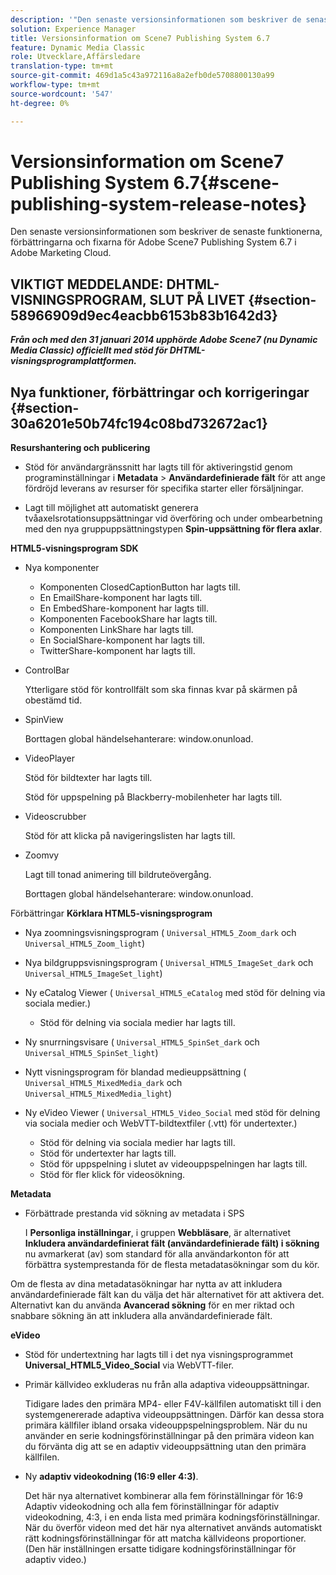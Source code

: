 ```yaml
---
description: '"Den senaste versionsinformationen som beskriver de senaste funktionerna, förbättringarna och fixarna för Adobe Scene7 Publishing System 6.7, som ingår i Adobe Experience Manager-lösningen i Adobe Marketing Cloud."'
solution: Experience Manager
title: Versionsinformation om Scene7 Publishing System 6.7
feature: Dynamic Media Classic
role: Utvecklare,Affärsledare
translation-type: tm+mt
source-git-commit: 469d1a5c43a972116a8a2efb0de5708800130a99
workflow-type: tm+mt
source-wordcount: '547'
ht-degree: 0%

---
```



# Versionsinformation om Scene7 Publishing System 6.7{#scene-publishing-system-release-notes}

Den senaste versionsinformationen som beskriver de senaste funktionerna, förbättringarna och fixarna för Adobe Scene7 Publishing System 6.7 i Adobe Marketing Cloud.

## VIKTIGT MEDDELANDE: DHTML-VISNINGSPROGRAM, SLUT PÅ LIVET {#section-58966909d9ec4eacbb6153b83b1642d3}

***Från och med den 31 januari 2014 upphörde Adobe Scene7 (nu Dynamic Media Classic) officiellt med stöd för DHTML-visningsprogramplattformen.***

## Nya funktioner, förbättringar och korrigeringar {#section-30a6201e50b74fc194c08bd732672ac1}

**Resurshantering och publicering**

* Stöd för användargränssnitt har lagts till för aktiveringstid genom programinställningar i **Metadata** > **Användardefinierade fält** för att ange fördröjd leverans av resurser för specifika starter eller försäljningar.

<!--   [More information](http://help.adobe.com/en_US/scene7/using/WS08F62297-36A5-4c35-9D4E-5BE38C41D39C.html). -->

* Lagt till möjlighet att automatiskt generera tvåaxelsrotationsuppsättningar vid överföring och under ombearbetning med den nya gruppuppsättningstypen **Spin-uppsättning för flera axlar**.

<!--   [More information](http://help.adobe.com/en_US/scene7/using/WSf6ef983f54a76485-20cc30b112624e7b244-7fff.html). -->

**HTML5-visningsprogram SDK**

<!-- The *Adobe Scene7 HTML5 Viewers SDK* is available as part of the SDK download from Adobe Developer Connection.

[More information](http://help.adobe.com/en_US/scene7/using/WSd4272150f67705c11b002eec12fcba4dee6-8000.html). -->

* Nya komponenter

   * Komponenten ClosedCaptionButton har lagts till.
   * En EmailShare-komponent har lagts till.
   * En EmbedShare-komponent har lagts till.
   * Komponenten FacebookShare har lagts till.
   * Komponenten LinkShare har lagts till.
   * En SocialShare-komponent har lagts till.
   * TwitterShare-komponent har lagts till.

* ControlBar

   Ytterligare stöd för kontrollfält som ska finnas kvar på skärmen på obestämd tid.

* SpinView

   Borttagen global händelsehanterare: window.onunload.

* VideoPlayer

   Stöd för bildtexter har lagts till.

   Stöd för uppspelning på Blackberry-mobilenheter har lagts till.

* Videoscrubber

   Stöd för att klicka på navigeringslisten har lagts till.

* Zoomvy

   Lagt till tonad animering till bildruteövergång.

   Borttagen global händelsehanterare: window.onunload.

Förbättringar
**Körklara HTML5-visningsprogram**

* Nya zoomningsvisningsprogram ( `Universal_HTML5_Zoom_dark` och `Universal_HTML5_Zoom_light`)
* Nya bildgruppsvisningsprogram ( `Universal_HTML5_ImageSet_dark` och `Universal_HTML5_ImageSet_light`)
* Ny eCatalog Viewer ( `Universal_HTML5_eCatalog` med stöd för delning via sociala medier.)

   * Stöd för delning via sociala medier har lagts till.

* Ny snurrningsvisare ( `Universal_HTML5_SpinSet_dark` och `Universal_HTML5_SpinSet_light`)

* Nytt visningsprogram för blandad medieuppsättning ( `Universal_HTML5_MixedMedia_dark` och `Universal_HTML5_MixedMedia_light`)
* Ny eVideo Viewer ( `Universal_HTML5_Video_Social` med stöd för delning via sociala medier och WebVTT-bildtextfiler (.vtt) för undertexter.)

   * Stöd för delning via sociala medier har lagts till.
   * Stöd för undertexter har lagts till.
   * Stöd för uppspelning i slutet av videouppspelningen har lagts till.
   * Stöd för fler klick för videosökning.

<!-- [Viewer preset compatibility matrix](http://help.adobe.com/en_US/scene7/using/WS6E593DEA-7D81-4cd6-84B0-85E8BB274176.html).

[Adding captions to eVideo](http://help.adobe.com/en_US/scene7/using/WS98ca2e6790647c06-6f6f53e137b959f094-8000.html). -->
**Metadata**

* Förbättrade prestanda vid sökning av metadata i SPS

   I **Personliga inställningar**, i gruppen **Webbläsare**, är alternativet **Inkludera användardefinierat fält (användardefinierade fält) i sökning** nu avmarkerat (av) som standard för alla användarkonton för att förbättra systemprestanda för de flesta metadatasökningar som du kör.

<!--   [Personal Setup](http://help.adobe.com/en_US/scene7/using/WSCAAE9C8A-F172-43a8-B134-6163E7C80218.html). -->

Om de flesta av dina metadatasökningar har nytta av att inkludera användardefinierade fält kan du välja det här alternativet för att aktivera det. Alternativt kan du använda **Avancerad sökning** för en mer riktad och snabbare sökning än att inkludera alla användardefinierade fält.

<!--   [Advanced search](http://help.adobe.com/en_US/scene7/using/WS259993e42159a215-1c6a66df1265272619e-7ff5.html). -->

**eVideo**

* Stöd för undertextning har lagts till i det nya visningsprogrammet **Universal_HTML5_Video_Social** via WebVTT-filer.

<!--   [Adding captions to eVideo](http://help.stage.adobe.com/en_US/scene7/using/WS98ca2e6790647c06-6f6f53e137b959f094-8000.html). -->

* Primär källvideo exkluderas nu från alla adaptiva videouppsättningar.

   Tidigare lades den primära MP4- eller F4V-källfilen automatiskt till i den systemgenererade adaptiva videouppsättningen. Därför kan dessa stora primära källfiler ibland orsaka videouppspelningsproblem. När du nu använder en serie kodningsförinställningar på den primära videon kan du förvänta dig att se en adaptiv videouppsättning utan den primära källfilen.

* Ny **adaptiv videokodning (16:9 eller 4:3)**.

   Det här nya alternativet kombinerar alla fem förinställningar för 16:9 Adaptiv videokodning och alla fem förinställningar för adaptiv videokodning, 4:3, i en enda lista med primära kodningsförinställningar. När du överför videon med det här nya alternativet används automatiskt rätt kodningsförinställningar för att matcha källvideons proportioner. (Den här inställningen ersatte tidigare kodningsförinställningar för adaptiv video.)

<!--   [More information](http://help.stage.adobe.com/en_US/scene7/using/WSE86ACF2B-BD50-4c48-A1D7-9CD4405B62D0.html). -->

